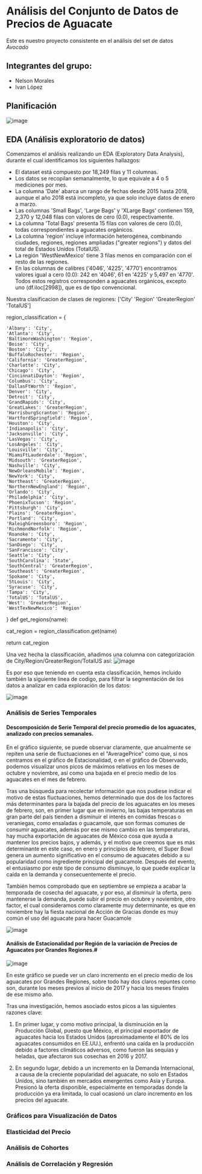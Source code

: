 # Análisis del Conjunto de Datos de Precios de Aguacate
Este es nuestro proyecto consistente en el análisis del set de datos *Avocado*

## Integrantes del grupo:
- Nelson Morales
- Ivan López

## Planificación

![image](https://github.com/user-attachments/assets/f743eb47-4850-4793-844e-66a9ef4acc4a)


## EDA (Análisis exploratorio de datos)
Comenzamos el análisis realizando un EDA (Exploratory Data Analysis), durante el cual identificamos los siguientes hallazgos:
- El dataset está compuesto por 18,249 filas y 11 columnas.
- Los datos se recopilan semanalmente, lo que equivale a 4 o 5 mediciones por mes.
- La columna 'Date' abarca un rango de fechas desde 2015 hasta 2018, aunque el año 2018 está incompleto, ya que solo incluye datos de enero a marzo.
- Las columnas 'Small Bags', 'Large Bags' y 'XLarge Bags' contienen 159, 2,370 y 12,048 filas con valores de cero (0.0), respectivamente.
- La columna 'Total Bags' presenta 15 filas con valores de cero (0.0), todas correspondientes a aguacates orgánicos.
- La columna 'region' incluye información heterogénea, combinando ciudades, regiones, regiones ampliadas ("greater regions") y datos del total de Estados Unidos (TotalUS).
- La región 'WestNewMexico' tiene 3 filas menos en comparación con el resto de las regiones.
- En las columnas de calibres ('4046', '4225', '4770') encontramos valores igual a cero (0.0): 242 en '4046', 61 en '4225' y 5,497 en '4770'. Todos estos registros corresponden a aguacates orgánicos, excepto uno (df.iloc[2998]), que es de tipo convencional.

Nuestra clasificacion de clases de regiones: ['City' 'Region' 'GreaterRegion' 'TotalUS']

region_classification = {

    'Albany': 'City',
    'Atlanta': 'City',
    'BaltimoreWashington': 'Region',
    'Boise': 'City',
    'Boston': 'City',
    'BuffaloRochester': 'Region',
    'California': 'GreaterRegion',
    'Charlotte': 'City',
    'Chicago': 'City',
    'CincinnatiDayton': 'Region',
    'Columbus': 'City',
    'DallasFtWorth': 'Region',
    'Denver': 'City',
    'Detroit': 'City',
    'GrandRapids': 'City',
    'GreatLakes': 'GreaterRegion',
    'HarrisburgScranton': 'Region',
    'HartfordSpringfield': 'Region',
    'Houston': 'City',
    'Indianapolis': 'City',
    'Jacksonville': 'City',
    'LasVegas': 'City',
    'LosAngeles': 'City',
    'Louisville': 'City',
    'MiamiFtLauderdale': 'Region',
    'Midsouth': 'GreaterRegion',
    'Nashville': 'City',
    'NewOrleansMobile': 'Region',
    'NewYork': 'City',
    'Northeast': 'GreaterRegion',
    'NorthernNewEngland': 'Region',
    'Orlando': 'City',
    'Philadelphia': 'City',
    'PhoenixTucson': 'Region',
    'Pittsburgh': 'City',
    'Plains': 'GreaterRegion',
    'Portland': 'City',
    'RaleighGreensboro': 'Region',
    'RichmondNorfolk': 'Region',
    'Roanoke': 'City',
    'Sacramento': 'City',
    'SanDiego': 'City',
    'SanFrancisco': 'City',
    'Seattle': 'City',
    'SouthCarolina': 'State',
    'SouthCentral': 'GreaterRegion',
    'Southeast': 'GreaterRegion',
    'Spokane': 'City',
    'StLouis': 'City',
    'Syracuse': 'City',
    'Tampa': 'City',
    'TotalUS': 'TotalUS',
    'West': 'GreaterRegion',
    'WestTexNewMexico': 'Region'
}
def get_regions(name):

  cat_region = region_classification.get(name)
  
  return cat_region

Una vez  hecha la classificación, añadimos una columna con categorización de City/Region/GreaterRegion/TotalUS así:
![image](https://github.com/user-attachments/assets/755d56cd-8ab6-4d2d-b4b8-e49bd3270354)


Es por eso que teniendo en cuenta esta classificación, hemos incluido también la siguiente linea de codigo, para filtrar la segmentación de los datos a analizar en cada exploración de los datos:

![image](https://github.com/user-attachments/assets/d698ac9c-c4f1-42f3-aae0-b39876377355)


### Análisis de Series Temporales
#### Descomposición de Serie Temporal del precio promedio de los aguacates, analizado con precios semanales.

En el gráfico siguiente, se puede observar claramente, que anualmente se repiten una serie de fluctuaciones en el "AveragePrice" como que, si nos centramos en el gráfico de Estacionalidad, o en el gráfico de Observado, podemos visualizar unos picos de máximos relativos en los meses de octubre y noviembre, así como una bajada en el precio medio de los aguacates en el mes de febrero.

Tras una búsqueda para recolectar información que nos pudiese indicar el motivo de estas fluctuaciones, hemos determinado que dos de los factores más determinantes para la bajada del precio de los aguacates en los meses de febrero, son, en primer lugar que en invierno, las bajas temperaturas en gran parte del país tienden a disminuir el interés en comidas frescas o veraniegas, como ensaladas o guacamole, que son formas comunes de consumir aguacates, además por ese mismo cambio en las temperaturas, hay mucha exportación de aguacates de México cosa que ayuda a mantener los precios bajos, y además, y el motivo que creemos que es más determinante en este caso, en enero y principios de febrero, el Super Bowl genera un aumento significativo en el consumo de aguacates debido a su popularidad como ingrediente principal del guacamole. Después del evento, el entusiasmo por este tipo de consumo disminuye, lo que puede explicar la caída en la demanda y consecuentemente el precio.

También hemos comprobado que en septiembre se empieza a acabar la temporada de cosecha del aguacate, y por eso, al disminuir la oferta, pero mantenerse la demanda, puede subir el precio en octubre y noviembre, otro factor, el cual consideramos como claramente muy determinante, es que en noviembre hay la fiesta nacional de  Acción de Gracias donde es muy común el uso del aguacate para hacer Guacamole

![image](https://github.com/user-attachments/assets/4194c701-eb6d-496e-b779-5b11e88b52f9)


#### Análisis de Estacionalidad por Región de la variación de Precios de Aguacates por Grandes Regiones.#
![image](https://github.com/user-attachments/assets/27530520-2e29-4806-a270-6bb0739fd699)

En este gráfico se puede ver un claro incremento en el precio medio de los aguacates por Grandes Regiones, sobre todo hay dos claros repuntes como son, durante los meses previos al inicio de 2017 y hacia los meses finales de ese mismo año.

Tras una investigación, hemos asociado estos picos a las siguientes razones clave:

1. En primer lugar, y como motivo principal, la disminución en la Producción Global, puesto que México, el principal exportador de aguacates hacia los Estados Unidos (aproximadamente el 80% de los aguacates consumidos en EE.UU.), enfrentó una caída en la producción debido a factores climáticos adversos, como fueron las sequías y heladas, que afectaron sus cosechas en 2016 y 2017.

2. En segundo lugar, debido a un incremento en la Demanda Internacional, a causa de la creciente popularidad del aguacate, no solo en Estados Unidos, sino también en mercados emergentes como Asia y Europa. Presionó la oferta disponible, especialmente en temporadas donde la producción ya era limitada, lo cual ocasionó un claro incremento en los precios del aguacate.

### Gráficos para Visualización de Datos



### Elasticidad del Precio




### Análisis de Cohortes




### Análisis de Correlación y Regresión
